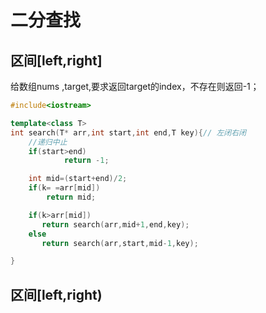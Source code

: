 # 二分查找
## 区间[left,right]
给数组nums ,target,要求返回target的index，不存在则返回-1；
```c++
#include<iostream>

template<class T>
int search(T* arr,int start,int end,T key){// 左闭右闭
    //递归中止
    if(start>end)
            return -1;

    int mid=(start+end)/2;
    if(k= =arr[mid])
        return mid;

    if(k>arr[mid])
       return search(arr,mid+1,end,key);
    else
       return search(arr,start,mid-1,key);

}
```

## 区间[left,right)